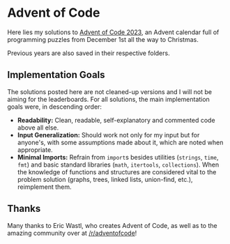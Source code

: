 # Advent of Code

Here lies my solutions to [Advent of Code 2023](https://adventofcode.com/2023), an Advent calendar full of programming puzzles from December 1st all the way to Christmas.

Previous years are also saved in their respective folders.

## Implementation Goals

The solutions posted here are not cleaned-up versions and I will not be aiming for the leaderboards. For all solutions, the main implementation goals were, in descending order:

- **Readability:** Clean, readable, self-explanatory and commented code above all else.
- **Input Generalization:** Should work not only for my input but for anyone's, with some assumptions made about it, which are noted when appropriate.
- **Minimal Imports:** Refrain from `import`s besides utilities (`strings`, `time`, `fmt`) and basic standard libraries (`math`, `itertools`, `collections`). When the knowledge of functions and structures are considered vital to the problem solution (graphs, trees, linked lists, union-find, etc.), reimplement them.

## Thanks

Many thanks to Eric Wastl, who creates Advent of Code, as well as to the amazing community over at [/r/adventofcode](https://www.reddit.com/r/adventofcode/)!
